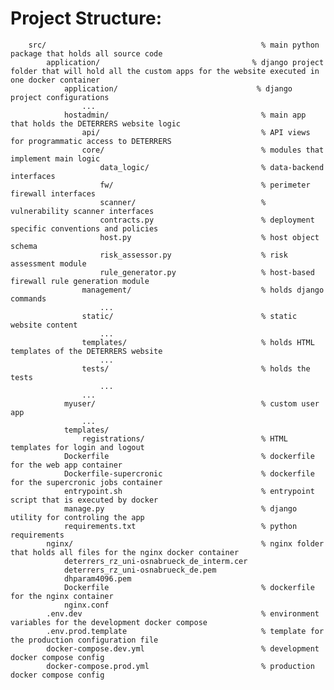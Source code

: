 # Project Structure:

        src/                                                % main python package that holds all source code
            application/                                  % django project folder that will hold all the custom apps for the website executed in one docker container
                application/                               % django project configurations
                    ...
                hostadmin/                                  % main app that holds the DETERRERS website logic
                    api/                                    % API views for programmatic access to DETERRERS
                    core/                                   % modules that implement main logic
                        data_logic/                         % data-backend interfaces
                        fw/                                 % perimeter firewall interfaces
                        scanner/                            % vulnerability scanner interfaces
                        contracts.py                        % deployment specific conventions and policies
                        host.py                             % host object schema
                        risk_assessor.py                    % risk assessment module
                        rule_generator.py                   % host-based firewall rule generation module
                    management/                             % holds django commands
                        ...
                    static/                                 % static website content
                        ...
                    templates/                              % holds HTML templates of the DETERRERS website
                        ...
                    tests/                                  % holds the tests
                        ...
                    ...
                myuser/                                     % custom user app
                    ...
                templates/
                    registrations/                          % HTML templates for login and logout
                Dockerfile                                  % dockerfile for the web app container
                Dockerfile-supercronic                      % dockerfile for the supercronic jobs container
                entrypoint.sh                               % entrypoint script that is executed by docker
                manage.py                                   % django utility for controling the app
                requirements.txt                            % python requirements
            nginx/                                          % nginx folder that holds all files for the nginx docker container
                deterrers_rz_uni-osnabrueck_de_interm.cer
                deterrers_rz_uni-osnabrueck_de.pem
                dhparam4096.pem
                Dockerfile                                  % dockerfile for the nginx container
                nginx.conf
            .env.dev                                        % environment variables for the development docker compose
            .env.prod.template                              % template for the production configuration file
            docker-compose.dev.yml                          % development docker compose config
            docker-compose.prod.yml                         % production docker compose config

                